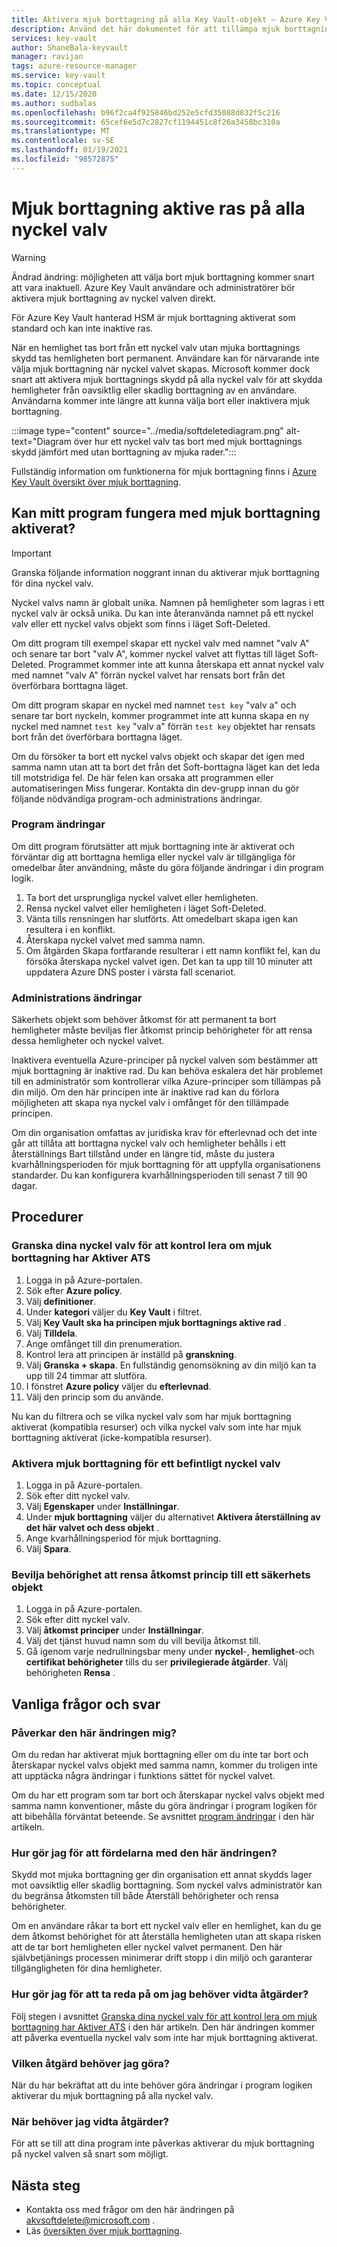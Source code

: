 ```yaml
---
title: Aktivera mjuk borttagning på alla Key Vault-objekt – Azure Key Vault | Microsoft Docs
description: Använd det här dokumentet för att tillämpa mjuk borttagning för alla nyckel valv och för att göra program-och administrations ändringar för att undvika konflikter.
services: key-vault
author: ShaneBala-keyvault
manager: ravijan
tags: azure-resource-manager
ms.service: key-vault
ms.topic: conceptual
ms.date: 12/15/2020
ms.author: sudbalas
ms.openlocfilehash: b96f2ca4f925846bd252e5cfd35088d832f5c216
ms.sourcegitcommit: 65cef6e5d7c2827cf1194451c8f26a3458bc310a
ms.translationtype: MT
ms.contentlocale: sv-SE
ms.lasthandoff: 01/19/2021
ms.locfileid: "98572875"
---
```

# <a name="soft-delete-will-be-enabled-on-all-key-vaults"></a>Mjuk borttagning aktive ras på alla nyckel valv

> [!WARNING]
> Ändrad ändring: möjligheten att välja bort mjuk borttagning kommer snart att vara inaktuell. Azure Key Vault användare och administratörer bör aktivera mjuk borttagning av nyckel valven direkt.
>
> För Azure Key Vault hanterad HSM är mjuk borttagning aktiverat som standard och kan inte inaktive ras.

När en hemlighet tas bort från ett nyckel valv utan mjuka borttagnings skydd tas hemligheten bort permanent. Användare kan för närvarande inte välja mjuk borttagning när nyckel valvet skapas. Microsoft kommer dock snart att aktivera mjuk borttagnings skydd på alla nyckel valv för att skydda hemligheter från oavsiktlig eller skadlig borttagning av en användare. Användarna kommer inte längre att kunna välja bort eller inaktivera mjuk borttagning.

:::image type="content" source="../media/softdeletediagram.png" alt-text="Diagram över hur ett nyckel valv tas bort med mjuk borttagnings skydd jämfört med utan borttagning av mjuka rader.":::

Fullständig information om funktionerna för mjuk borttagning finns i [Azure Key Vault översikt över mjuk borttagning](soft-delete-overview.md).

## <a name="can-my-application-work-with-soft-delete-enabled"></a>Kan mitt program fungera med mjuk borttagning aktiverat?

> [!Important] 
> Granska följande information noggrant innan du aktiverar mjuk borttagning för dina nyckel valv.

Nyckel valvs namn är globalt unika. Namnen på hemligheter som lagras i ett nyckel valv är också unika. Du kan inte återanvända namnet på ett nyckel valv eller ett nyckel valvs objekt som finns i läget Soft-Deleted. 

Om ditt program till exempel skapar ett nyckel valv med namnet "valv A" och senare tar bort "valv A", kommer nyckel valvet att flyttas till läget Soft-Deleted. Programmet kommer inte att kunna återskapa ett annat nyckel valv med namnet "valv A" förrän nyckel valvet har rensats bort från det överförbara borttagna läget. 

Om ditt program skapar en nyckel med namnet `test key` "valv a" och senare tar bort nyckeln, kommer programmet inte att kunna skapa en ny nyckel med namnet `test key` "valv a" förrän `test key` objektet har rensats bort från det överförbara borttagna läget. 

Om du försöker ta bort ett nyckel valvs objekt och skapar det igen med samma namn utan att ta bort det från det Soft-borttagna läget kan det leda till motstridiga fel. De här felen kan orsaka att programmen eller automatiseringen Miss fungerar. Kontakta din dev-grupp innan du gör följande nödvändiga program-och administrations ändringar. 

### <a name="application-changes"></a>Program ändringar

Om ditt program förutsätter att mjuk borttagning inte är aktiverat och förväntar dig att borttagna hemliga eller nyckel valv är tillgängliga för omedelbar åter användning, måste du göra följande ändringar i din program logik.

1. Ta bort det ursprungliga nyckel valvet eller hemligheten.
1. Rensa nyckel valvet eller hemligheten i läget Soft-Deleted.
1. Vänta tills rensningen har slutförts. Att omedelbart skapa igen kan resultera i en konflikt.
1. Återskapa nyckel valvet med samma namn.
1. Om åtgärden Skapa fortfarande resulterar i ett namn konflikt fel, kan du försöka återskapa nyckel valvet igen. Det kan ta upp till 10 minuter att uppdatera Azure DNS poster i värsta fall scenariot.

### <a name="administration-changes"></a>Administrations ändringar

Säkerhets objekt som behöver åtkomst för att permanent ta bort hemligheter måste beviljas fler åtkomst princip behörigheter för att rensa dessa hemligheter och nyckel valvet.

Inaktivera eventuella Azure-principer på nyckel valven som bestämmer att mjuk borttagning är inaktive rad. Du kan behöva eskalera det här problemet till en administratör som kontrollerar vilka Azure-principer som tillämpas på din miljö. Om den här principen inte är inaktive rad kan du förlora möjligheten att skapa nya nyckel valv i omfånget för den tillämpade principen.

Om din organisation omfattas av juridiska krav för efterlevnad och det inte går att tillåta att borttagna nyckel valv och hemligheter behålls i ett återställnings Bart tillstånd under en längre tid, måste du justera kvarhållningsperioden för mjuk borttagning för att uppfylla organisationens standarder. Du kan konfigurera kvarhållningsperioden till senast 7 till 90 dagar.

## <a name="procedures"></a>Procedurer

### <a name="audit-your-key-vaults-to-check-if-soft-delete-is-enabled"></a>Granska dina nyckel valv för att kontrol lera om mjuk borttagning har Aktiver ATS

1. Logga in på Azure-portalen.
1. Sök efter **Azure policy**.
1. Välj **definitioner**.
1. Under **kategori** väljer du **Key Vault** i filtret.
1. Välj **Key Vault ska ha principen mjuk borttagnings aktive rad** .
1. Välj **Tilldela**.
1. Ange omfånget till din prenumeration.
1. Kontrol lera att principen är inställd på **granskning**.
1. Välj **Granska + skapa**. En fullständig genomsökning av din miljö kan ta upp till 24 timmar att slutföra.
1. I fönstret **Azure policy** väljer du **efterlevnad**.
1. Välj den princip som du använde.

Nu kan du filtrera och se vilka nyckel valv som har mjuk borttagning aktiverat (kompatibla resurser) och vilka nyckel valv som inte har mjuk borttagning aktiverat (icke-kompatibla resurser).

### <a name="turn-on-soft-delete-for-an-existing-key-vault"></a>Aktivera mjuk borttagning för ett befintligt nyckel valv

1. Logga in på Azure-portalen.
1. Sök efter ditt nyckel valv.
1. Välj **Egenskaper** under **Inställningar**.
1. Under **mjuk borttagning** väljer du alternativet **Aktivera återställning av det här valvet och dess objekt** .
1. Ange kvarhållningsperiod för mjuk borttagning.
1. Välj **Spara**.

### <a name="grant-purge-access-policy-permissions-to-a-security-principal"></a>Bevilja behörighet att rensa åtkomst princip till ett säkerhets objekt

1. Logga in på Azure-portalen.
1. Sök efter ditt nyckel valv.
1. Välj **åtkomst principer** under **Inställningar**.
1. Välj det tjänst huvud namn som du vill bevilja åtkomst till.
1. Gå igenom varje nedrullningsbar meny under **nyckel**-, **hemlighet**-och **certifikat behörigheter** tills du ser **privilegierade åtgärder**. Välj behörigheten **Rensa** .

## <a name="frequently-asked-questions"></a>Vanliga frågor och svar

### <a name="does-this-change-affect-me"></a>Påverkar den här ändringen mig?

Om du redan har aktiverat mjuk borttagning eller om du inte tar bort och återskapar nyckel valvs objekt med samma namn, kommer du troligen inte att upptäcka några ändringar i funktions sättet för nyckel valvet.

Om du har ett program som tar bort och återskapar nyckel valvs objekt med samma namn konventioner, måste du göra ändringar i program logiken för att bibehålla förväntat beteende. Se avsnittet [program ändringar](#application-changes) i den här artikeln.

### <a name="how-do-i-benefit-from-this-change"></a>Hur gör jag för att fördelarna med den här ändringen?

Skydd mot mjuka borttagning ger din organisation ett annat skydds lager mot oavsiktlig eller skadlig borttagning. Som nyckel valvs administratör kan du begränsa åtkomsten till både Återställ behörigheter och rensa behörigheter.

Om en användare råkar ta bort ett nyckel valv eller en hemlighet, kan du ge dem åtkomst behörighet för att återställa hemligheten utan att skapa risken att de tar bort hemligheten eller nyckel valvet permanent. Den här självbetjänings processen minimerar drift stopp i din miljö och garanterar tillgängligheten för dina hemligheter.

### <a name="how-do-i-find-out-if-i-need-to-take-action"></a>Hur gör jag för att ta reda på om jag behöver vidta åtgärder?

Följ stegen i avsnittet [Granska dina nyckel valv för att kontrol lera om mjuk borttagning har Aktiver ATS](#audit-your-key-vaults-to-check-if-soft-delete-is-enabled) i den här artikeln. Den här ändringen kommer att påverka eventuella nyckel valv som inte har mjuk borttagning aktiverat.

### <a name="what-action-do-i-need-to-take"></a>Vilken åtgärd behöver jag göra?

När du har bekräftat att du inte behöver göra ändringar i program logiken aktiverar du mjuk borttagning på alla nyckel valv.

### <a name="when-do-i-need-to-take-action"></a>När behöver jag vidta åtgärder?

För att se till att dina program inte påverkas aktiverar du mjuk borttagning på nyckel valven så snart som möjligt.

## <a name="next-steps"></a>Nästa steg

- Kontakta oss med frågor om den här ändringen på [akvsoftdelete@microsoft.com](mailto:akvsoftdelete@microsoft.com) .
- Läs [översikten över mjuk borttagning](soft-delete-overview.md).
